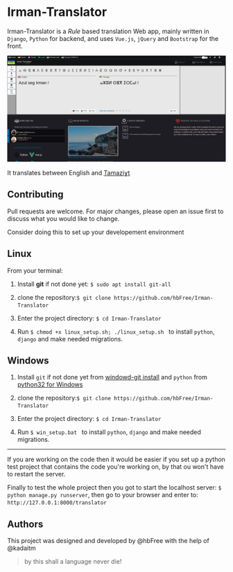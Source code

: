 # Irman-Translator

Irman-Translator is a *Rule* based translation Web app, mainly written in `Django`, `Python` for backend, and uses `Vue.js`, `jQuery` and `Bootstrap` for the front.

![Irman-Translator Image](github/it.png?raw=true "Irman-Translator Desktop")

It translates between English and [Tamaziɣt](https://en.wikipedia.org/wiki/Berber_languages "Learn about Berber languages")

## Contributing
Pull requests are welcome. For major changes, please open an issue first to discuss what you would like to change.

Consider doing this to set up your developement environment

## Linux

From your terminal:
1. Install **git** if not done yet: `$ sudo apt install git-all`

2. clone the repository:`$ git clone https://github.com/hbFree/Irman-Translator`

3. Enter the project directory: `$ cd Irman-Translator `

4. Run `$ chmod +x linux_setup.sh; ./linux_setup.sh ` to install `python`, `django` and make needed migrations.

## Windows

1. Install `git` if not done yet from [windowd-git install](https://gitforwindows.org/) and `python` from  [python32 for Windows](https://www.python.org/downloads/windows/)

2. clone the repository:`$ git clone https://github.com/hbFree/Irman-Translator`

3. Enter the project directory: `$ cd Irman-Translator `

4. Run `$ win_setup.bat ` to install `python`, `django` and make needed migrations.

---

If you are working on the code then it would be easier if you set up a python test project that contains the code you're working on, by that ou won't have to restart the server.

Finally to test the whole project then you got to start the localhost server: `$ python manage.py runserver`, then  go to your browser and enter to: `http://127.0.0.1:8000/translator` 
## Authors
This project was designed and developed by @hbFree with the help of @kadaitm
> by this shall a language never die!
